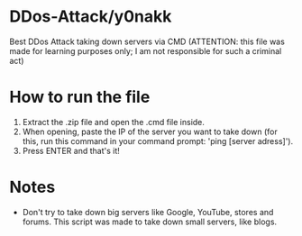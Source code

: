 # DDos-Attack/y0nakk
Best DDos Attack taking down servers via CMD (ATTENTION: this file was made for learning purposes only; I am not responsible for such a criminal act)

# How to run the file
1. Extract the .zip file and open the .cmd file inside.
2. When opening, paste the IP of the server you want to take down (for this, run this command in your command prompt: 'ping [server adress]').
3. Press ENTER and that's it!

# Notes
* Don't try to take down big servers like Google, YouTube, stores and forums. This script was made to take down small servers, like blogs.
